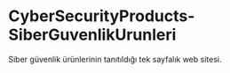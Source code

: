 # CyberSecurityProducts-SiberGuvenlikUrunleri
Siber güvenlik ürünlerinin tanıtıldığı tek sayfalık web sitesi.
